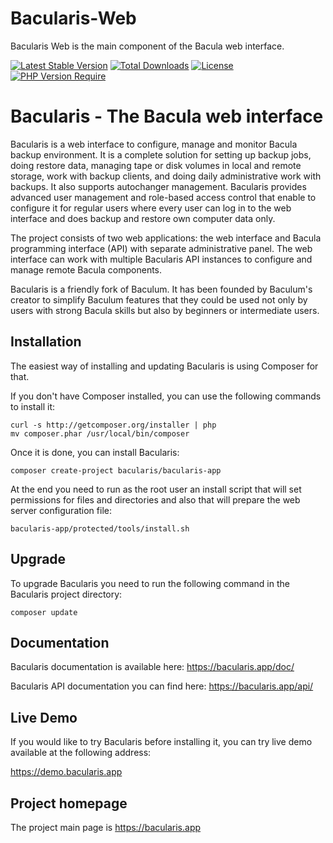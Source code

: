 # Bacularis-Web

Bacularis Web is the main component of the Bacula web interface.


[![Latest Stable Version](http://poser.pugx.org/bacularis/bacularis-web/v)](https://packagist.org/packages/bacularis/bacularis-web)
[![Total Downloads](http://poser.pugx.org/bacularis/bacularis-web/downloads)](https://packagist.org/packages/bacularis/bacularis-web)
[![License](http://poser.pugx.org/bacularis/bacularis-web/license)](https://packagist.org/packages/bacularis/bacularis-web)
[![PHP Version Require](http://poser.pugx.org/bacularis/bacularis-web/require/php)](https://packagist.org/packages/bacularis/bacularis-web)

# Bacularis - The Bacula web interface

Bacularis is a web interface to configure, manage and monitor Bacula backup environment. It is a complete solution for setting up backup jobs, doing restore data, managing tape or disk volumes in local and remote storage, work with backup clients, and doing daily administrative work with backups. It also supports autochanger management. Bacularis provides advanced user management and role-based access control that enable to configure it for regular users where every user can log in to the web interface and does backup and restore own computer data only.

The project consists of two web applications: the web interface and Bacula programming interface (API) with separate administrative panel. The web interface can work with multiple Bacularis API instances to configure and manage remote Bacula components.

Bacularis is a friendly fork of Baculum. It has been founded by Baculum's creator to simplify Baculum features that they could be used not only by users with strong Bacula skills but also by beginners or intermediate users.

## Installation

The easiest way of installing and updating Bacularis is using Composer for that.

If you don't have Composer installed, you can use the following commands to install it:

```
curl -s http://getcomposer.org/installer | php
mv composer.phar /usr/local/bin/composer
```

Once it is done, you can install Bacularis:

```
composer create-project bacularis/bacularis-app
```

At the end you need to run as the root user an install script that will set permissions for files and directories and also that will prepare the web server configuration file:

```
bacularis-app/protected/tools/install.sh
```

## Upgrade

To upgrade Bacularis you need to run the following command in the Bacularis project directory:

```
composer update
```

## Documentation

Bacularis documentation is available here: https://bacularis.app/doc/

Bacularis API documentation you can find here: https://bacularis.app/api/

## Live Demo

If you would like to try Bacularis before installing it, you can try live demo available at the following address:

https://demo.bacularis.app

## Project homepage

The project main page is https://bacularis.app
